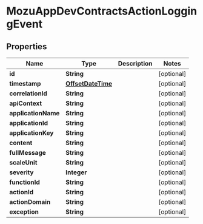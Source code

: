 
# MozuAppDevContractsActionLoggingEvent

## Properties
Name | Type | Description | Notes
------------ | ------------- | ------------- | -------------
**id** | **String** |  |  [optional]
**timestamp** | [**OffsetDateTime**](OffsetDateTime.md) |  |  [optional]
**correlationId** | **String** |  |  [optional]
**apiContext** | **String** |  |  [optional]
**applicationName** | **String** |  |  [optional]
**applicationId** | **String** |  |  [optional]
**applicationKey** | **String** |  |  [optional]
**content** | **String** |  |  [optional]
**fullMessage** | **String** |  |  [optional]
**scaleUnit** | **String** |  |  [optional]
**severity** | **Integer** |  |  [optional]
**functionId** | **String** |  |  [optional]
**actionId** | **String** |  |  [optional]
**actionDomain** | **String** |  |  [optional]
**exception** | **String** |  |  [optional]



